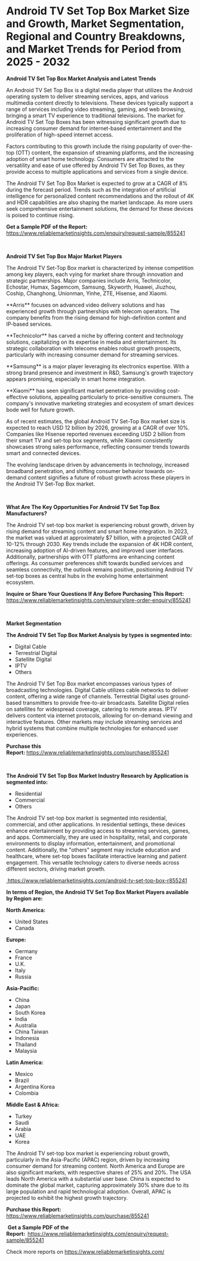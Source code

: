 <p><h1>Android TV Set Top Box Market Size and Growth, Market Segmentation, Regional and Country Breakdowns, and Market Trends for Period from 2025 -  2032</h1></p><p><strong>Android TV Set Top Box Market Analysis and Latest Trends</strong></p>
<p><p>An Android TV Set Top Box is a digital media player that utilizes the Android operating system to deliver streaming services, apps, and various multimedia content directly to televisions. These devices typically support a range of services including video streaming, gaming, and web browsing, bringing a smart TV experience to traditional televisions. The market for Android TV Set Top Boxes has been witnessing significant growth due to increasing consumer demand for internet-based entertainment and the proliferation of high-speed internet access.</p><p>Factors contributing to this growth include the rising popularity of over-the-top (OTT) content, the expansion of streaming platforms, and the increasing adoption of smart home technology. Consumers are attracted to the versatility and ease of use offered by Android TV Set Top Boxes, as they provide access to multiple applications and services from a single device.</p><p>The Android TV Set Top Box Market is expected to grow at a CAGR of 8% during the forecast period. Trends such as the integration of artificial intelligence for personalized content recommendations and the rollout of 4K and HDR capabilities are also shaping the market landscape. As more users seek comprehensive entertainment solutions, the demand for these devices is poised to continue rising.</p></p>
<p><strong>Get a Sample PDF of the Report:&nbsp;</strong> <a href="https://www.reliablemarketinsights.com/enquiry/request-sample/855241?utm_campaign=3571&utm_medium=2&utm_source=Github&utm_content=ia&utm_term=06042025&utm_id=android-tv-set-top-box">https://www.reliablemarketinsights.com/enquiry/request-sample/855241</a></p>
<p>&nbsp;</p>
<p><strong>Android TV Set Top Box Major Market Players</strong></p>
<p><p>The Android TV Set-Top Box market is characterized by intense competition among key players, each vying for market share through innovation and strategic partnerships. Major companies include Arris, Technicolor, Echostar, Humax, Sagemcom, Samsung, Skyworth, Huawei, Jiuzhou, Coship, Changhong, Unionman, Yinhe, ZTE, Hisense, and Xiaomi.</p><p>**Arris** focuses on advanced video delivery solutions and has experienced growth through partnerships with telecom operators. The company benefits from the rising demand for high-definition content and IP-based services. </p><p>**Technicolor** has carved a niche by offering content and technology solutions, capitalizing on its expertise in media and entertainment. Its strategic collaboration with telecoms enables robust growth prospects, particularly with increasing consumer demand for streaming services.</p><p>**Samsung** is a major player leveraging its electronics expertise. With a strong brand presence and investment in R&D, Samsung's growth trajectory appears promising, especially in smart home integration.</p><p>**Xiaomi** has seen significant market penetration by providing cost-effective solutions, appealing particularly to price-sensitive consumers. The company's innovative marketing strategies and ecosystem of smart devices bode well for future growth.</p><p>As of recent estimates, the global Android TV Set-Top Box market size is expected to reach USD 12 billion by 2026, growing at a CAGR of over 10%. Companies like Hisense reported revenues exceeding USD 2 billion from their smart TV and set-top box segments, while Xiaomi consistently showcases strong sales performance, reflecting consumer trends towards smart and connected devices.</p><p>The evolving landscape driven by advancements in technology, increased broadband penetration, and shifting consumer behavior towards on-demand content signifies a future of robust growth across these players in the Android TV Set-Top Box market.</p></p>
<p>&nbsp;</p>
<p><strong>What Are The Key Opportunities For Android TV Set Top Box Manufacturers?</strong></p>
<p><p>The Android TV set-top box market is experiencing robust growth, driven by rising demand for streaming content and smart home integration. In 2023, the market was valued at approximately $7 billion, with a projected CAGR of 10-12% through 2030. Key trends include the expansion of 4K HDR content, increasing adoption of AI-driven features, and improved user interfaces. Additionally, partnerships with OTT platforms are enhancing content offerings. As consumer preferences shift towards bundled services and seamless connectivity, the outlook remains positive, positioning Android TV set-top boxes as central hubs in the evolving home entertainment ecosystem.</p></p>
<p><strong>Inquire or Share Your Questions If Any Before Purchasing This Report:</strong> <a href="https://www.reliablemarketinsights.com/enquiry/pre-order-enquiry/855241?utm_campaign=3571&utm_medium=2&utm_source=Github&utm_content=ia&utm_term=06042025&utm_id=android-tv-set-top-box">https://www.reliablemarketinsights.com/enquiry/pre-order-enquiry/855241</a></p>
<p>&nbsp;</p>
<p><strong>Market Segmentation</strong></p>
<p><strong>The Android TV Set Top Box Market Analysis by types is segmented into:</strong></p>
<p><ul><li>Digital Cable</li><li>Terrestrial Digital</li><li>Satellite Digital</li><li>IPTV</li><li>Others</li></ul></p>
<p><p>The Android TV Set Top Box market encompasses various types of broadcasting technologies. Digital Cable utilizes cable networks to deliver content, offering a wide range of channels. Terrestrial Digital uses ground-based transmitters to provide free-to-air broadcasts. Satellite Digital relies on satellites for widespread coverage, catering to remote areas. IPTV delivers content via internet protocols, allowing for on-demand viewing and interactive features. Other markets may include streaming services and hybrid systems that combine multiple technologies for enhanced user experiences.</p></p>
<p><strong>Purchase this Report:&nbsp;</strong><a href="https://www.reliablemarketinsights.com/purchase/855241?utm_campaign=3571&utm_medium=2&utm_source=Github&utm_content=ia&utm_term=06042025&utm_id=android-tv-set-top-box">https://www.reliablemarketinsights.com/purchase/855241</a></p>
<p>&nbsp;</p>
<p><strong>The Android TV Set Top Box Market Industry Research by Application is segmented into:</strong></p>
<p><ul><li>Residential</li><li>Commercial</li><li>Others</li></ul></p>
<p><p>The Android TV set-top box market is segmented into residential, commercial, and other applications. In residential settings, these devices enhance entertainment by providing access to streaming services, games, and apps. Commercially, they are used in hospitality, retail, and corporate environments to display information, entertainment, and promotional content. Additionally, the "others" segment may include education and healthcare, where set-top boxes facilitate interactive learning and patient engagement. This versatile technology caters to diverse needs across different sectors, driving market growth.</p></p>
<p><a href="https://www.reliablemarketinsights.com/android-tv-set-top-box-r855241?utm_campaign=3571&utm_medium=2&utm_source=Github&utm_content=ia&utm_term=06042025&utm_id=android-tv-set-top-box">&nbsp;https://www.reliablemarketinsights.com/android-tv-set-top-box-r855241</a></p>
<p><strong>In terms of Region, the Android TV Set Top Box Market Players available by Region are:</strong></p>
<p>
    <p> <strong> North America: </strong>
        <ul>
            <li>United States</li>
            <li>Canada</li>
        </ul>
        </p> 
    <p> <strong> Europe: </strong>
        <ul>
            <li>Germany</li>
            <li>France</li>
            <li>U.K.</li>
            <li>Italy</li>
            <li>Russia</li>
        </ul>
        </p> 
    <p> <strong> Asia-Pacific: </strong>
        <ul>
            <li>China</li>
            <li>Japan</li>
            <li>South Korea</li>
            <li>India</li>
            <li>Australia</li>
            <li>China Taiwan</li>
            <li>Indonesia</li>
            <li>Thailand</li>
            <li>Malaysia</li>
        </ul>
        </p> 
    <p> <strong> Latin America: </strong>
        <ul>
            <li>Mexico</li>
            <li>Brazil</li>
            <li>Argentina Korea</li>
            <li>Colombia</li>
        </ul>
        </p> 
    <p> <strong> Middle East & Africa: </strong>
        <ul>
            <li>Turkey</li>
            <li>Saudi</li>
            <li>Arabia</li>
            <li>UAE</li>
            <li>Korea</li>
        </ul>
    </p>
    </p>
<p><p>The Android TV set-top box market is experiencing robust growth, particularly in the Asia-Pacific (APAC) region, driven by increasing consumer demand for streaming content. North America and Europe are also significant markets, with respective shares of 25% and 20%. The USA leads North America with a substantial user base. China is expected to dominate the global market, capturing approximately 30% share due to its large population and rapid technological adoption. Overall, APAC is projected to exhibit the highest growth trajectory.</p></p>
<p><strong>Purchase this Report: </strong><a href="https://www.reliablemarketinsights.com/purchase/855241?utm_campaign=3571&utm_medium=2&utm_source=Github&utm_content=ia&utm_term=06042025&utm_id=android-tv-set-top-box">https://www.reliablemarketinsights.com/purchase/855241</a></p>
<p>&nbsp;<strong>Get a Sample PDF of the Report:&nbsp;&nbsp;</strong><a href="https://www.reliablemarketinsights.com/enquiry/request-sample/855241?utm_campaign=3571&utm_medium=2&utm_source=Github&utm_content=ia&utm_term=06042025&utm_id=android-tv-set-top-box">https://www.reliablemarketinsights.com/enquiry/request-sample/855241</a></p>
<p><strong></strong></p>
<p>Check more reports on <a href="https://www.reliablemarketinsights.com/?utm_campaign=3571&utm_medium=2&utm_source=Github&utm_content=ia&utm_term=06042025&utm_id=android-tv-set-top-box">https://www.reliablemarketinsights.com/</a></p>